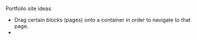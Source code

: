 Portfolio site ideas
- Drag certain blocks (pages) onto a container in order to navigate to that page.
- 
